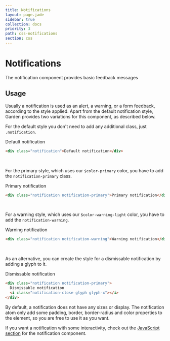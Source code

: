 ```yaml
---
title: Notifications
layout: page.jade
sidebar: true
collection: docs
priority: 3
path: css-notifications
section: css
---
```


# Notifications
<p class="lead">
  The notification component provides basic feedback messages
</p>

## Usage
Usually a notification is used as an alert, a warning, or a form feedback, according to the style applied. Apart from the default notification style, Garden provides two variations for this component, as described below.

For the default style you don't need to add any additional class, just `.notification`.

<div class="example example-code">
  <div class="notification">Default notification</div>
</div>

```html
<div class="notification">Default notification</div>
```
<br>

For the primary style, which uses our `$color-primary` color, you have to add the `notification-primary` class.

<div class="example example-code">
  <div class="notification notification-primary">Primary notification</div>
</div>

```html
<div class="notification notification-primary">Primary notification</div>
```

<br>

For a warning style, which uses our `$color-warning-light` color, you have to add the `notification-warning`.

<div class="example example-code">
  <div class="notification notification-warning">Warning notification</div>
</div>

```html
<div class="notification notification-warning">Warning notification</div>
```
<br>

As an alternative, you can create the style for a dismissable notification by adding a glyph to it.

<div class="example example-code">
  <div class="notification notification-primary">
    Dismissable notification
    <i class="notification-close glyph glyph-x"></i>
  </div>
</div>

```html
<div class="notification notification-primary">
  Dismissable notification
  <i class="notification-close glyph glyph-x"></i>
</div>
```

By default, a notification does not have any sizes or display. The notification atom only add some padding, border, border-radius and color properties to the element, so you are free to use it as you want.

If you want a notification with some interactivity, check out the [JavaScript section](/components/js-notifications.html) for the notification component.
